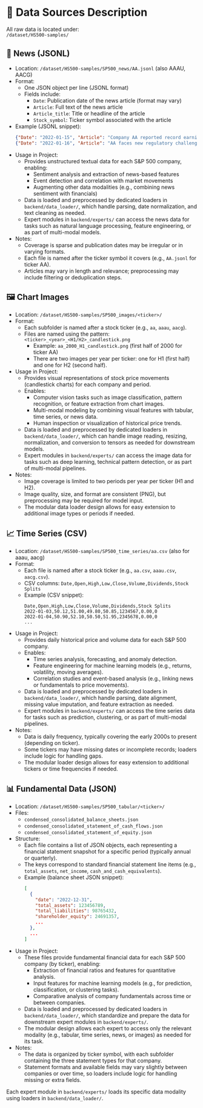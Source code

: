 # 🧾 Data Sources Description

All raw data is located under:  
`/dataset/HS500-samples/`

## 📄 News (JSONL)
- Location: `/dataset/HS500-samples/SP500_news/AA.jsonl` (also AAAU, AACG)
- Format:
  - One JSON object per line (JSONL format)
  - Fields include:
    - `Date`: Publication date of the news article (format may vary)
    - `Article`: Full text of the news article
    - `Article_title`: Title or headline of the article
    - `Stock_symbol`: Ticker symbol associated with the article
- Example (JSONL snippet):
  ```json
  {"Date": "2022-01-15", "Article": "Company AA reported record earnings...", "Article_title": "AA Reports Record Earnings", "Stock_symbol": "AA"}
  {"Date": "2022-01-16", "Article": "AA faces new regulatory challenges...", "Article_title": "Regulatory Hurdles for AA", "Stock_symbol": "AA"}
  ```
- Usage in Project:
  - Provides unstructured textual data for each S&P 500 company, enabling:
    - Sentiment analysis and extraction of news-based features
    - Event detection and correlation with market movements
    - Augmenting other data modalities (e.g., combining news sentiment with financials)
  - Data is loaded and preprocessed by dedicated loaders in `backend/data_loader/`, which handle parsing, date normalization, and text cleaning as needed.
  - Expert modules in `backend/experts/` can access the news data for tasks such as natural language processing, feature engineering, or as part of multi-modal models.
- Notes:
  - Coverage is sparse and publication dates may be irregular or in varying formats.
  - Each file is named after the ticker symbol it covers (e.g., `AA.jsonl` for ticker AA).
  - Articles may vary in length and relevance; preprocessing may include filtering or deduplication steps.

## 🖼️ Chart Images
- Location: `/dataset/HS500-samples/SP500_images/<ticker>/`
- Format:
  - Each subfolder is named after a stock ticker (e.g., `aa`, `aaau`, `aacg`).
  - Files are named using the pattern: `<ticker>_<year>_<H1/H2>_candlestick.png`
    - Example: `aa_2000_H1_candlestick.png` (first half of 2000 for ticker AA)
    - There are two images per year per ticker: one for H1 (first half) and one for H2 (second half).
- Usage in Project:
  - Provides visual representations of stock price movements (candlestick charts) for each company and period.
  - Enables:
    - Computer vision tasks such as image classification, pattern recognition, or feature extraction from chart images.
    - Multi-modal modeling by combining visual features with tabular, time series, or news data.
    - Human inspection or visualization of historical price trends.
  - Data is loaded and preprocessed by dedicated loaders in `backend/data_loader/`, which can handle image reading, resizing, normalization, and conversion to tensors as needed for downstream models.
  - Expert modules in `backend/experts/` can access the image data for tasks such as deep learning, technical pattern detection, or as part of multi-modal pipelines.
- Notes:
  - Image coverage is limited to two periods per year per ticker (H1 and H2).
  - Image quality, size, and format are consistent (PNG), but preprocessing may be required for model input.
  - The modular data loader design allows for easy extension to additional image types or periods if needed.

## 📈 Time Series (CSV)
- Location: `/dataset/HS500-samples/SP500_time_series/aa.csv` (also for aaau, aacg)
- Format:
  - Each file is named after a stock ticker (e.g., `aa.csv`, `aaau.csv`, `aacg.csv`).
  - CSV columns: `Date,Open,High,Low,Close,Volume,Dividends,Stock Splits`
  - Example (CSV snippet):
    ```csv
    Date,Open,High,Low,Close,Volume,Dividends,Stock Splits
    2022-01-03,50.12,51.00,49.80,50.85,1234567,0.00,0
    2022-01-04,50.90,52.10,50.50,51.95,2345678,0.00,0
    ...
    ```
- Usage in Project:
  - Provides daily historical price and volume data for each S&P 500 company.
  - Enables:
    - Time series analysis, forecasting, and anomaly detection.
    - Feature engineering for machine learning models (e.g., returns, volatility, moving averages).
    - Correlation studies and event-based analysis (e.g., linking news or fundamentals to price movements).
  - Data is loaded and preprocessed by dedicated loaders in `backend/data_loader/`, which handle parsing, date alignment, missing value imputation, and feature extraction as needed.
  - Expert modules in `backend/experts/` can access the time series data for tasks such as prediction, clustering, or as part of multi-modal pipelines.
- Notes:
  - Data is daily frequency, typically covering the early 2000s to present (depending on ticker).
  - Some tickers may have missing dates or incomplete records; loaders include logic for handling gaps.
  - The modular loader design allows for easy extension to additional tickers or time frequencies if needed.

## 📊 Fundamental Data (JSON)
- Location: `/dataset/HS500-samples/SP500_tabular/<ticker>/`
- Files:
  - `condensed_consolidated_balance_sheets.json`
  - `condensed_consolidated_statement_of_cash_flows.json`
  - `condensed_consolidated_statement_of_equity.json`
- Structure:
  - Each file contains a list of JSON objects, each representing a financial statement snapshot for a specific period (typically annual or quarterly).
  - The keys correspond to standard financial statement line items (e.g., `total_assets`, `net_income`, `cash_and_cash_equivalents`).
  - Example (balance sheet JSON snippet):
    ```json
    [
      {
        "date": "2022-12-31",
        "total_assets": 123456789,
        "total_liabilities": 98765432,
        "shareholder_equity": 24691357,
        ...
      },
      ...
    ]
    ```
- Usage in Project:
  - These files provide fundamental financial data for each S&P 500 company (by ticker), enabling:
    - Extraction of financial ratios and features for quantitative analysis.
    - Input features for machine learning models (e.g., for prediction, classification, or clustering tasks).
    - Comparative analysis of company fundamentals across time or between companies.
  - Data is loaded and preprocessed by dedicated loaders in `backend/data_loader/`, which standardize and prepare the data for downstream expert modules in `backend/experts/`.
  - The modular design allows each expert to access only the relevant modality (e.g., tabular, time series, news, or images) as needed for its task.
- Notes:
  - The data is organized by ticker symbol, with each subfolder containing the three statement types for that company.
  - Statement formats and available fields may vary slightly between companies or over time, so loaders include logic for handling missing or extra fields.

Each expert module in `backend/experts/` loads its specific data modality using loaders in `backend/data_loader/`.
